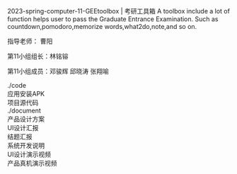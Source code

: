 2023-spring-computer-11-GEEtoolbox | 考研工具箱
A toolbox include a lot of function helps user to pass the Graduate Entrance Examination. Such as countdown,pomodoro,memorize words,what2do,note,and so on.   

指导老师： 曹阳

第11小组组长：林铭镕

第11小组成员：邓骏辉 邱晓涛 张翔喻

./code  
应用安装APK   
项目源代码  
./document  
产品设计方案  
UI设计汇报  
结题汇报  
系统开发说明  
UI设计演示视频   
产品真机演示视频 
